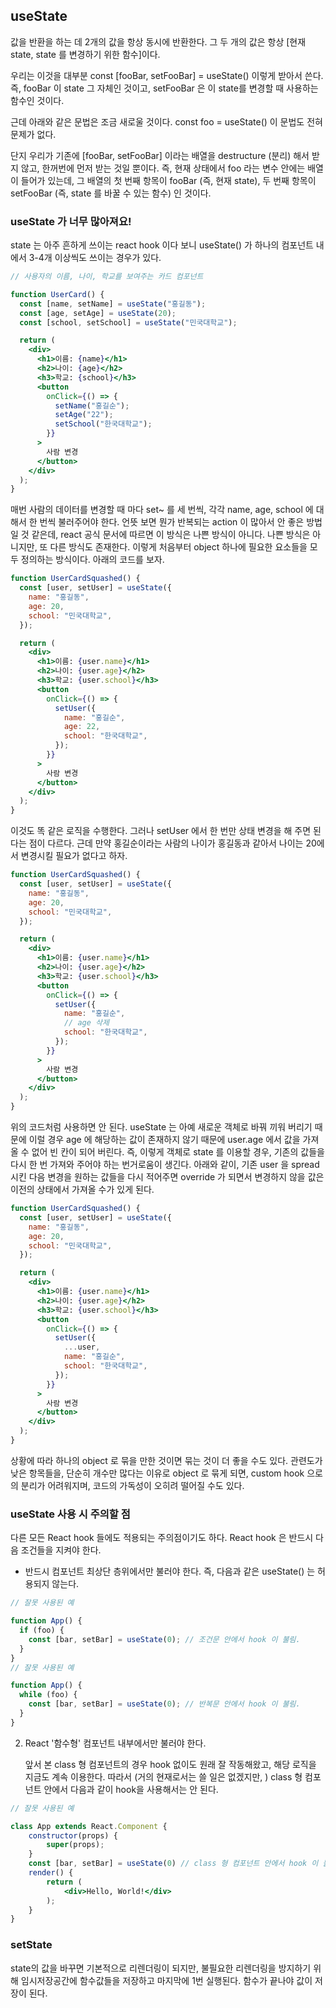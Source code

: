 ## useState

값을 반환을 하는 데 2개의 값을 항상 동시에 반환한다.
그 두 개의 값은 항상 [현재 state, state 를 변경하기 위한 함수]이다.

우리는 이것을 대부분 const [fooBar, setFooBar] = useState() 이렇게 받아서 쓴다.
즉, fooBar 이 state 그 자체인 것이고, setFooBar 은 이 state를 변경할 때 사용하는 함수인 것이다.

근데 아래와 같은 문법은 조금 새로울 것이다.
const foo = useState() 이 문법도 전혀 문제가 없다.

단지 우리가 기존에 [fooBar, setFooBar] 이라는 배열을 destructure (분리) 해서 받지 않고, 한꺼번에 먼저 받는 것일 뿐이다.
즉, 현재 상태에서 foo 라는 변수 안에는 배열이 들어가 있는데, 그 배열의 첫 번째 항목이 fooBar (즉, 현재 state), 두 번째 항목이 setFooBar (즉, state 를 바꿀 수 있는 함수) 인 것이다.

### useState 가 너무 많아져요!

state 는 아주 흔하게 쓰이는 react hook 이다 보니 useState() 가 하나의 컴포넌트 내에서 3-4개 이상씩도 쓰이는 경우가 있다.

```jsx
// 사용자의 이름, 나이, 학교를 보여주는 카드 컴포넌트

function UserCard() {
  const [name, setName] = useState("홍길동");
  const [age, setAge] = useState(20);
  const [school, setSchool] = useState("민국대학교");

  return (
    <div>
      <h1>이름: {name}</h1>
      <h2>나이: {age}</h2>
      <h3>학교: {school}</h3>
      <button
        onClick={() => {
          setName("홍길순");
          setAge("22");
          setSchool("한국대학교");
        }}
      >
        사람 변경
      </button>
    </div>
  );
}
```

매번 사람의 데이터를 변경할 때 마다 set~ 를 세 번씩, 각각 name, age, school 에 대해서 한 번씩 불러주어야 한다.
언뜻 보면 뭔가 반복되는 action 이 많아서 안 좋은 방법일 것 같은데, react 공식 문서에 따르면 이 방식은 나쁜 방식이 아니다.
나쁜 방식은 아니지만, 또 다른 방식도 존재한다. 이렇게 처음부터 object 하나에 필요한 요소들을 모두 정의하는 방식이다.
아래의 코드를 보자.

```jsx
function UserCardSquashed() {
  const [user, setUser] = useState({
    name: "홍길동",
    age: 20,
    school: "민국대학교",
  });

  return (
    <div>
      <h1>이름: {user.name}</h1>
      <h2>나이: {user.age}</h2>
      <h3>학교: {user.school}</h3>
      <button
        onClick={() => {
          setUser({
            name: "홍길순",
            age: 22,
            school: "한국대학교",
          });
        }}
      >
        사람 변경
      </button>
    </div>
  );
}
```

이것도 똑 같은 로직을 수행한다. 그러나 setUser 에서 한 번만 상태 변경을 해 주면 된다는 점이 다르다.
근데 만약 홍길순이라는 사람의 나이가 홍길동과 같아서 나이는 20에서 변경시킬 필요가 없다고 하자.

```jsx
function UserCardSquashed() {
  const [user, setUser] = useState({
    name: "홍길동",
    age: 20,
    school: "민국대학교",
  });

  return (
    <div>
      <h1>이름: {user.name}</h1>
      <h2>나이: {user.age}</h2>
      <h3>학교: {user.school}</h3>
      <button
        onClick={() => {
          setUser({
            name: "홍길순",
            // age 삭제
            school: "한국대학교",
          });
        }}
      >
        사람 변경
      </button>
    </div>
  );
}
```

위의 코드처럼 사용하면 안 된다.
useState 는 아예 새로운 객체로 바꿔 끼워 버리기 때문에 이럴 경우 age 에 해당하는 값이 존재하지 않기 때문에 user.age 에서 값을 가져올 수 없어 빈 칸이 되어 버린다.
즉, 이렇게 객체로 state 를 이용할 경우, 기존의 값들을 다시 한 번 가져와 주어야 하는 번거로움이 생긴다.
아래와 같이, 기존 user 을 spread 시킨 다음 변경을 원하는 값들을 다시 적어주면 override 가 되면서 변경하지 않을 값은 이전의 상태에서 가져올 수가 있게 된다.

```jsx
function UserCardSquashed() {
  const [user, setUser] = useState({
    name: "홍길동",
    age: 20,
    school: "민국대학교",
  });

  return (
    <div>
      <h1>이름: {user.name}</h1>
      <h2>나이: {user.age}</h2>
      <h3>학교: {user.school}</h3>
      <button
        onClick={() => {
          setUser({
            ...user,
            name: "홍길순",
            school: "한국대학교",
          });
        }}
      >
        사람 변경
      </button>
    </div>
  );
}
```

상황에 따라 하나의 object 로 묶을 만한 것이면 묶는 것이 더 좋을 수도 있다.
관련도가 낮은 항목들을, 단순히 개수만 많다는 이유로 object 로 묶게 되면, custom hook 으로의 분리가 어려워지며, 코드의 가독성이 오히려 떨어질 수도 있다.

### useState 사용 시 주의할 점

다른 모든 React hook 들에도 적용되는 주의점이기도 하다.
React hook 은 반드시 다음 조건들을 지켜야 한다.

- 반드시 컴포넌트 최상단 층위에서만 불러야 한다. 즉, 다음과 같은 useState() 는 허용되지 않는다.

```jsx
// 잘못 사용된 예

function App() {
  if (foo) {
    const [bar, setBar] = useState(0); // 조건문 안에서 hook 이 불림.
  }
}
// 잘못 사용된 예

function App() {
  while (foo) {
    const [bar, setBar] = useState(0); // 반복문 안에서 hook 이 불림.
  }
}
```

2. React '함수형' 컴포넌트 내부에서만 불러야 한다.

   앞서 본 class 형 컴포넌트의 경우 hook 없이도 원래 잘 작동해왔고, 해당 로직을 지금도 계속 이용한다.
   따라서 (거의 현재로서는 쓸 일은 없겠지만, ) class 형 컴포넌트 안에서 다음과 같이 hook을 사용해서는 안 된다.

```jsx
// 잘못 사용된 예

class App extends React.Component {
    constructor(props) {
        super(props);
    }
    const [bar, setBar] = useState(0) // class 형 컴포넌트 안에서 hook 이 불림.
    render() {
        return (
            <div>Hello, World!</div>
        );
    }
}
```

### setState

state의 값을 바꾸면 기본적으로 리렌더링이 되지만, 불필요한 리렌더링을 방지하기 위해 임시저장공간에 함수값들을 저장하고 마지막에 1번 실행된다. 함수가 끝나야 값이 저장이 된다.

